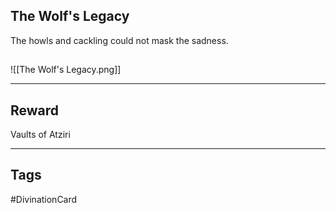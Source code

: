 ## The Wolf's Legacy
The howls and cackling could not mask the sadness.
## 
![[The Wolf's Legacy.png]]

---
## Reward
Vaults of Atziri

---
## Tags
#DivinationCard